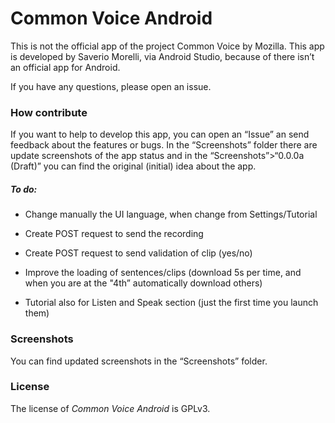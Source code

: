 # Common Voice Android

This is not the official app of the project Common Voice by Mozilla. This app is developed by Saverio Morelli, via Android Studio, because of there isn’t an official app for Android.

If you have any questions, please open an issue.

### How contribute

If you want to help to develop this app, you can open an “Issue” an send feedback about the features or bugs. In the “Screenshots” folder there are update screenshots of the app status and in the “Screenshots”>“0.0.0a (Draft)” you can find the original (initial) idea about the app.

##### To do:

- Change manually the UI language, when change from Settings/Tutorial

- Create POST request to send the recording

- Create POST request to send validation of clip (yes/no)

- Improve the loading of sentences/clips (download 5s per time, and when you are at the "4th” automatically download others)
- Tutorial also for Listen and Speak section (just the first time you launch them)

### Screenshots

You can find updated screenshots in the “Screenshots” folder.

### License

The license of *Common Voice Android* is GPLv3.